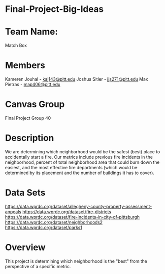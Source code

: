 # Final-Project-Big-Ideas

# Team Name:
Match Box

# Members
Kameren Jouhal - kaj143@pitt.edu
Joshua Sitler - jjs271@pitt.edu
Max Pietras - map406@pitt.edu

# Canvas Group
Final Project Group 40

# Description
We are determining which neighborhood would be the safest (best) place to accidentally start a fire. 
Our metrics include previous fire incidents in the neighborhood, percent of total neighborhood area that could burn down the easiest, and the most effective fire departments (which would be determined by its placement and the number of buildings it has to cover).

# Data Sets
https://data.wprdc.org/dataset/allegheny-county-property-assessment-appeals
https://data.wprdc.org/dataset/fire-districts
https://data.wprdc.org/dataset/fire-incidents-in-city-of-pittsburgh
https://data.wprdc.org/dataset/neighborhoods2
https://data.wprdc.org/dataset/parks1

# Overview
This project is determining which neighborhood is the "best" from the perspective of a specific metric.
